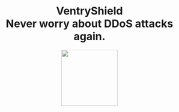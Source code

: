 <h1 align="center">
  VentryShield
<br />
  Never worry about DDoS attacks again.
<br />
</h1>
<p align="center"><img width="150px" height="150px" src="https://s3.teamaggro.dev/logo.png" /></p>

